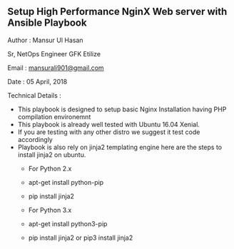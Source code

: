 ## Setup High Performance NginX Web server with Ansible Playbook
Author : Mansur Ul Hasan

Sr, NetOps Engineer GFK Etilize

Email  : mansurali901@gmail.com

Date   : 05 April, 2018 

Technical Details : 

- This playbook is designed to setup basic Nginx Installation having PHP compilation environemnt
- This playbook is already well tested with Ubuntu 16.04 Xenial.
- If you are testing with any other distro we suggest it test code accordingly
- Playbook is also rely on jinja2 templating engine here are the steps to install jinja2 on ubuntu.
  - For Python 2.x
  - apt-get install python-pip
  - pip install jinja2 
  
  - For Python 3.x
  - apt-get install python3-pip
  - pip install jinja2 or pip3 install jinja2

